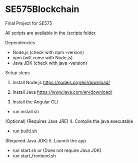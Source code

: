 # SE575Blockchain
Final Project for SE575

All scripts are available in the <installation directory>/scripts folder.


Dependencies
- Node.js (check with npm -version)
- npm (will come with Node.js)
- Java JDK (check with java -version)

Setup steps
1. Install Node.js
https://nodejs.org/en/download/


2. Install Java
https://www.java.com/en/download/


3. Install the Angular CLI
- run install.sh


(Optional)
(Requires Java JRE)
4. Compile the java executable
- run build.sh

(Required Java JDK)
5. Launch the app
- run start.sh
or
(Does not require Java JDK)
- run start_frontend.sh